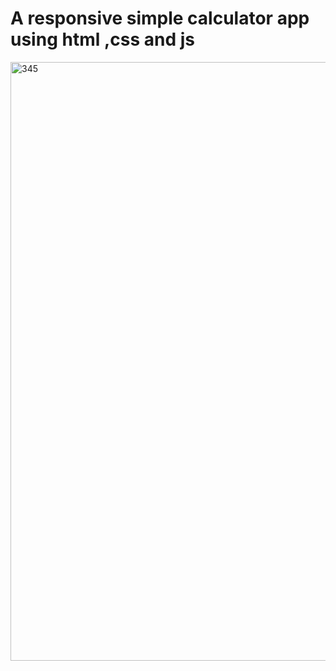 # A responsive simple calculator app using html ,css and js

<img width="958" alt="345" src="https://github.com/tejth/CodeSoft-Internship-Projects/assets/110801292/da10df52-754a-49c9-9c65-33a23df2b1b2">
